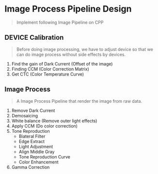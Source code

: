 # Image Process Pipeline Design

> Implement following Image Pipeline on CPP


## DEVICE Calibration

> Before doing image processing, we have to adjust device so that we can do image process without side effects by devices.

1. Find the gain of Dark Current (Offset of the image)
2. Finding CCM (Color Correction Matrix)
3. Get CTC (Color Temperature Curve)

##  Image Process

> A Image Process Pipeline that render the image from raw data.

1. Remove Dark Current
2. Demosaicing
3. White balance (Remove outer light effects)
4. Apply CCM (Do color correction)
5. Tone Reproduction
   - Biateral Filter
   - Edge Extract
   - Light Adjustment
   - Align Middle Gray
   - Tone Reproduction Curve
   - Color Enhancement
6. Gamma Correction
